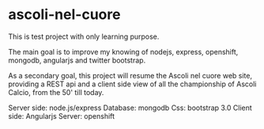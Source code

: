 ascoli-nel-cuore
================

This is test project with only learning purpose.

The main goal is to improve my knowing of nodejs, express, openshift, mongodb, angularjs and twitter bootstrap.

As a secondary goal, this project will resume the Ascoli nel cuore web site, providing a REST api and a client side view of all the championship of Ascoli Calcio, from the 50' till today.

Server side: node.js/express
Database: mongodb
Css: bootstrap 3.0
Client side: Angularjs
Server: openshift
